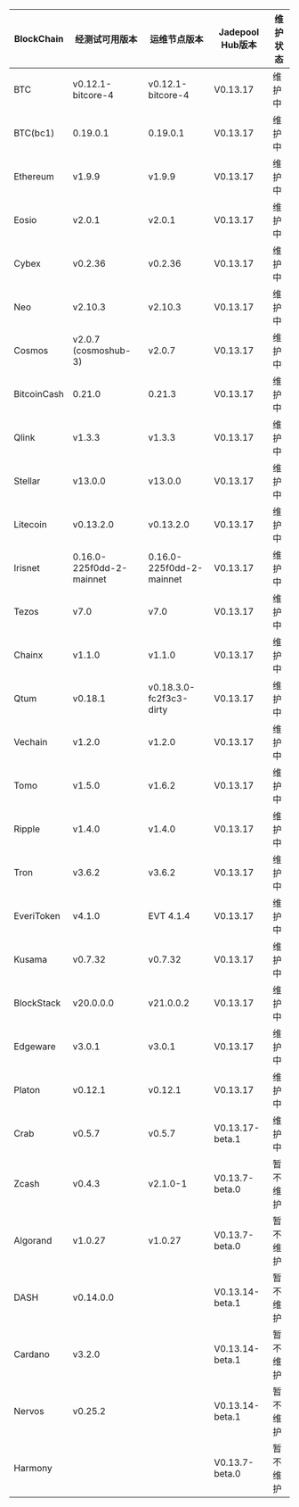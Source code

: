 | BlockChain  | 经测试可用版本| 运维节点版本 | Jadepool Hub版本 | 维护状态 |
| ----------- | ---------- | ---------- | ---------- | ---------- |
| BTC         | v0.12.1-bitcore-4    |    v0.12.1-bitcore-4  | V0.13.17 | 维护中 |
| BTC(bc1)    | 0.19.0.1    |    0.19.0.1  | V0.13.17 | 维护中 |
| Ethereum    | v1.9.9     |     	v1.9.9 | V0.13.17 | 维护中 |
| Eosio       | v2.0.1 | v2.0.1 | V0.13.17 | 维护中 |
| Cybex       | v0.2.36    |   	v0.2.36  | V0.13.17 | 维护中 |
| Neo         | v2.10.3    |    	v2.10.3 | V0.13.17    | 维护中 |
| Cosmos      | v2.0.7 (cosmoshub-3)     |  v2.0.7  | V0.13.17 | 维护中 |
| BitcoinCash | 0.21.0     | 0.21.3   | V0.13.17 | 维护中 |
| Qlink       | v1.3.3     |  	v1.3.3    | V0.13.17 | 维护中 |
| Stellar     | v13.0.0    |  v13.0.0   | V0.13.17 | 维护中 |
| Litecoin    | v0.13.2.0    |   v0.13.2.0   | V0.13.17 | 维护中 |
| Irisnet     | 0.16.0-225f0dd-2-mainnet    |  0.16.0-225f0dd-2-mainnet	   | V0.13.17 | 维护中 |
| Tezos       | v7.0   | v7.0     | V0.13.17 | 维护中 |
| Chainx      | v1.1.0     |  v1.1.0    | V0.13.17 | 维护中 |
| Qtum        | v0.18.1    |  v0.18.3.0-fc2f3c3-dirty   | V0.13.17 | 维护中 |
| Vechain     | v1.2.0     |  v1.2.0    | V0.13.17 | 维护中 |
| Tomo        | v1.5.0     |   v1.6.2   | V0.13.17 | 维护中 |
| Ripple      | v1.4.0     |  	v1.4.0    | V0.13.17 | 维护中 |
| Tron        | v3.6.2 |     	v3.6.2       | V0.13.17 | 维护中 |
| EveriToken  | v4.1.0 |     EVT 4.1.4       | V0.13.17 | 维护中 |
| Kusama      | v0.7.32    |  v0.7.32   | V0.13.17 | 维护中 |
| BlockStack  | v20.0.0.0 |     	v21.0.0.2       | V0.13.17 | 维护中 |
| Edgeware    | v3.0.1    | v3.0.1     |  V0.13.17          | 维护中 |
| Platon      | v0.12.1   | v0.12.1  |  V0.13.17  | 维护中 |
| Crab        |  v0.5.7   |   v0.5.7      |  V0.13.17-beta.1  | 维护中 |
| Zcash       | v0.4.3     |   	v2.1.0-1   | V0.13.7-beta.0 | 暂不维护 |
| Algorand    | v1.0.27    |  v1.0.27    | V0.13.7-beta.0 | 暂不维护 |
| DASH        | v0.14.0.0   |        |  V0.13.14-beta.1  | 暂不维护 |
| Cardano     | v3.2.0     |            | V0.13.14-beta.1           | 暂不维护 |
| Nervos      | v0.25.2   |            |  V0.13.14-beta.1        | 暂不维护 |
| Harmony     |            |            | V0.13.7-beta.0 | 暂不维护 |
